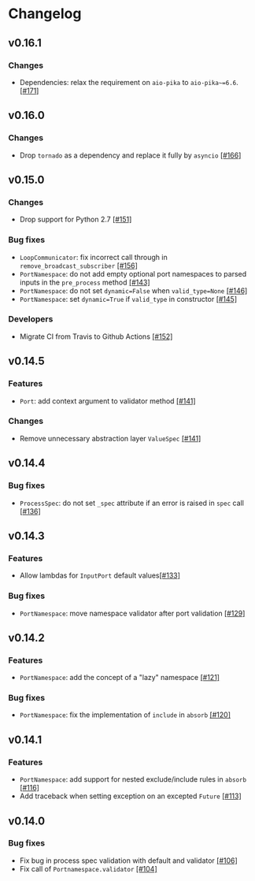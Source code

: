 # Changelog

## v0.16.1

### Changes
- Dependencies: relax the requirement on `aio-pika` to `aio-pika~=6.6`. [[#171]](https://github.com/aiidateam/plumpy/pull/171)


## v0.16.0

### Changes
- Drop `tornado` as a dependency and replace it fully by `asyncio` [[#166]](https://github.com/aiidateam/plumpy/pull/166)


## v0.15.0

### Changes
- Drop support for Python 2.7 [[#151]](https://github.com/aiidateam/plumpy/pull/151)

### Bug fixes
- `LoopCommunicator`: fix incorrect call through in `remove_broadcast_subscriber` [[#156]](https://github.com/aiidateam/plumpy/pull/156)
- `PortNamespace`: do not add empty optional port namespaces to parsed inputs in the `pre_process` method [[#143]](https://github.com/aiidateam/plumpy/pull/143)
- `PortNamespace`: do not set `dynamic=False` when `valid_type=None` [[#146]](https://github.com/aiidateam/plumpy/pull/146)
- `PortNamespace`: set `dynamic=True` if `valid_type` in constructor [[#145]](https://github.com/aiidateam/plumpy/pull/145)

### Developers
- Migrate CI from Travis to Github Actions [[#152]](https://github.com/aiidateam/plumpy/pull/152)


## v0.14.5

### Features
- `Port`: add context argument to validator method [[#141]](https://github.com/aiidateam/plumpy/pull/141)

### Changes
- Remove unnecessary abstraction layer `ValueSpec` [[#141]](https://github.com/aiidateam/plumpy/pull/141)


## v0.14.4

### Bug fixes
- `ProcessSpec`: do not set `_spec` attribute if an error is raised in `spec` call [[#136]](https://github.com/aiidateam/plumpy/pull/136)


## v0.14.3

### Features
- Allow lambdas for `InputPort` default values[[#133]](https://github.com/aiidateam/plumpy/pull/133)

### Bug fixes
- `PortNamespace`: move namespace validator after port validation [[#129]](https://github.com/aiidateam/plumpy/pull/129)


## v0.14.2

### Features
- `PortNamespace`: add the concept of a "lazy" namespace  [[#121]](https://github.com/aiidateam/plumpy/pull/121)

### Bug fixes
- `PortNamespace`: fix the implementation of `include` in `absorb` [[#120]](https://github.com/aiidateam/plumpy/pull/120)


## v0.14.1

### Features
- `PortNamespace`: add support for nested exclude/include rules in `absorb` [[#116]](https://github.com/aiidateam/plumpy/pull/116)
- Add traceback when setting exception on an excepted `Future` [[#113]](https://github.com/aiidateam/plumpy/pull/113)


## v0.14.0

### Bug fixes
- Fix bug in process spec validation with default and validator [[#106]](https://github.com/aiidateam/plumpy/pull/106)
- Fix call of `Portnamespace.validator` [[#104]](https://github.com/aiidateam/plumpy/pull/104)
